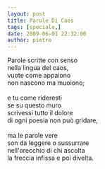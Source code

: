 ```yaml
---
layout: post
title: Parole Di Caos
tags: [speciale,]
date: 2009-06-01 22:32:00
author: pietro
---
```

Parole scritte con senso<br/>nella lingua del caos,<br/>vuote come appaiono<br/>non nascono ma muoiono;<br/><br/>e tu come rideresti<br/>se su questo muro<br/>scrivessi tutto il dolore<br/>di ogni poesia non può gridare,<br/><br/>ma le parole vere<br/>son da leggere o sussurrare<br/>nell'orecchio di chi ascolta<br/>la freccia infissa e poi divelta.
